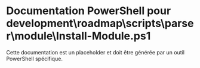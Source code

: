 # Documentation PowerShell pour development\roadmap\scripts\parser\module\Install-Module.ps1

Cette documentation est un placeholder et doit être générée par un outil PowerShell spécifique.
